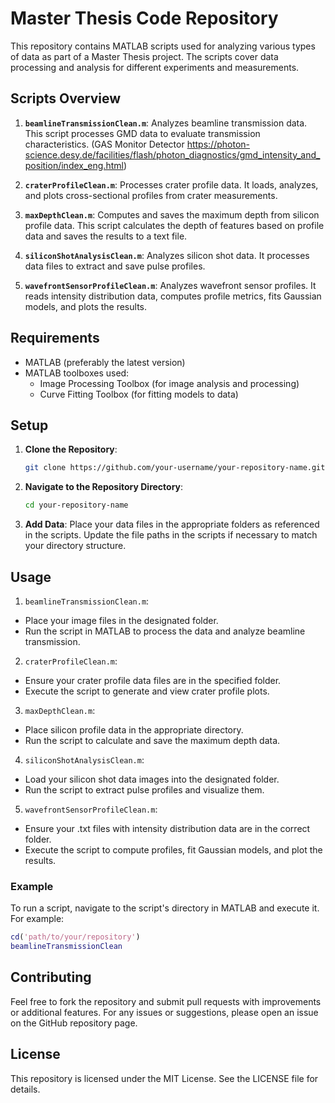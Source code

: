 # Master Thesis Code Repository

This repository contains MATLAB scripts used for analyzing various types of data as part of a Master Thesis project. The scripts cover data processing and analysis for different experiments and measurements.

## Scripts Overview

1. **`beamlineTransmissionClean.m`**: Analyzes beamline transmission data. This script processes GMD data to evaluate transmission characteristics. (GAS Monitor Detector https://photon-science.desy.de/facilities/flash/photon_diagnostics/gmd_intensity_and_position/index_eng.html)

2. **`craterProfileClean.m`**: Processes crater profile data. It loads, analyzes, and plots cross-sectional profiles from crater measurements.

3. **`maxDepthClean.m`**: Computes and saves the maximum depth from silicon profile data. This script calculates the depth of features based on profile data and saves the results to a text file.

4. **`siliconShotAnalysisClean.m`**: Analyzes silicon shot data. It processes data files to extract and save pulse profiles.

5. **`wavefrontSensorProfileClean.m`**: Analyzes wavefront sensor profiles. It reads intensity distribution data, computes profile metrics, fits Gaussian models, and plots the results.

## Requirements

- MATLAB (preferably the latest version)
- MATLAB toolboxes used: 
  - Image Processing Toolbox (for image analysis and processing)
  - Curve Fitting Toolbox (for fitting models to data)

## Setup

1. **Clone the Repository**:
   ```sh
   git clone https://github.com/your-username/your-repository-name.git
2. **Navigate to the Repository Directory**:

    ```sh
    cd your-repository-name
3. **Add Data**: Place your data files in the appropriate folders as referenced in the scripts. Update the file paths in the scripts if necessary to match your directory structure.

## Usage
1. `beamlineTransmissionClean.m`:

- Place your image files in the designated folder.
- Run the script in MATLAB to process the data and analyze beamline transmission.
2. `craterProfileClean.m`:

- Ensure your crater profile data files are in the specified folder.
- Execute the script to generate and view crater profile plots.
3. `maxDepthClean.m`:

- Place silicon profile data in the appropriate directory.
- Run the script to calculate and save the maximum depth data.
4. `siliconShotAnalysisClean.m`:

- Load your silicon shot data images into the designated folder.
- Run the script to extract pulse profiles and visualize them.
5. `wavefrontSensorProfileClean.m`:

- Ensure your .txt files with intensity distribution data are in the correct folder.
- Execute the script to compute profiles, fit Gaussian models, and plot the results.
### Example
To run a script, navigate to the script's directory in MATLAB and execute it. For example:

  ```matlab
  cd('path/to/your/repository')
  beamlineTransmissionClean
  ````
  
## Contributing
Feel free to fork the repository and submit pull requests with improvements or additional features. For any issues or suggestions, please open an issue on the GitHub repository page.

## License
This repository is licensed under the MIT License. See the LICENSE file for details.
